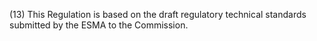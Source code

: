 (13) This Regulation is based on the draft regulatory technical standards submitted by the ESMA to the Commission.
